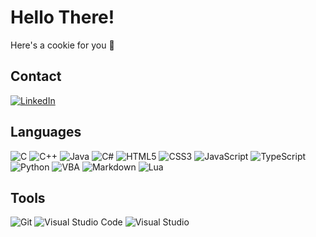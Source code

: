 # Hello There!
Here's a cookie for you 🍪

## Contact
[![LinkedIn](https://img.shields.io/badge/LinkedIn-0A66C2?style=for-the-badge&logo=linkedin&logoColor=white)](https://www.linkedin.com/in/adam-szerszenowicz-852325209/)

## Languages
![C](https://img.shields.io/badge/c-%235F6AC2.svg?style=for-the-badge&logo=c&logoColor=white)
![C++](https://img.shields.io/badge/c++-%236295CB.svg?style=for-the-badge&logo=c%2B%2B&logoColor=white)
![Java](https://img.shields.io/badge/java-%23F29111.svg?style=for-the-badge&logo=java&logoColor=white)
![C#](https://img.shields.io/badge/c%23-%2392458C.svg?style=for-the-badge&logo=c-sharp&logoColor=white)
![HTML5](https://img.shields.io/badge/html5-%23D84924.svg?style=for-the-badge&logo=html5&logoColor=white)
![CSS3](https://img.shields.io/badge/css3-%23278EC6.svg?style=for-the-badge&logo=css3&logoColor=white)
![JavaScript](https://img.shields.io/badge/javascript-%232F302E.svg?style=for-the-badge&logo=javascript&logoColor=EAD41C)
![TypeScript](https://img.shields.io/badge/typescript-%23F2F2F2.svg?style=for-the-badge&logo=typescript&logoColor=2F72BC)
![Python](https://img.shields.io/badge/python-%23326998?style=for-the-badge&logo=python&logoColor=F2D24F)
![VBA](https://img.shields.io/badge/vba-%238C1D77?style=for-the-badge&logo=vba&logoColor=white)
![Markdown](https://img.shields.io/badge/markdown-%23000000.svg?style=for-the-badge&logo=markdown&logoColor=white)
![Lua](https://img.shields.io/badge/lua-%23F2F2F2.svg?style=for-the-badge&logo=lua&logoColor=00007C)

## Tools
![Git](https://img.shields.io/badge/git-%23F05033.svg?style=for-the-badge&logo=git&logoColor=white)
![Visual Studio Code](https://img.shields.io/badge/VisualStudioCode-%2338A3EB.svg?style=for-the-badge&logo=visual-studio-code&logoColor=white)
![Visual Studio](https://img.shields.io/badge/VisualStudio-%236D4DA3.svg?style=for-the-badge&logo=visual-studio&logoColor=white)
